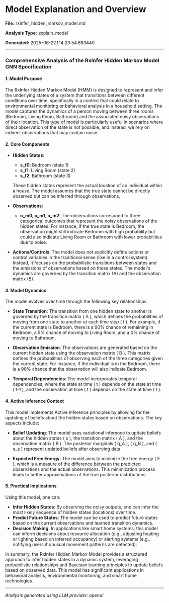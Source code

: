 # Model Explanation and Overview

**File:** rxinfer_hidden_markov_model.md

**Analysis Type:** explain_model

**Generated:** 2025-06-22T14:23:54.683440

---

### Comprehensive Analysis of the RxInfer Hidden Markov Model GNN Specification

#### 1. Model Purpose
The RxInfer Hidden Markov Model (HMM) is designed to represent and infer the underlying states of a system that transitions between different conditions over time, specifically in a context that could relate to environmental monitoring or behavioral analysis in a household setting. The model captures the dynamics of a person moving between three rooms (Bedroom, Living Room, Bathroom) and the associated noisy observations of their location. This type of model is particularly useful in scenarios where direct observation of the state is not possible, and instead, we rely on indirect observations that may contain noise.

#### 2. Core Components
- **Hidden States**: 
  - **s_f0**: Bedroom (state 1)
  - **s_f1**: Living Room (state 2)
  - **s_f2**: Bathroom (state 3)
  
  These hidden states represent the actual location of an individual within a house. The model assumes that the true state cannot be directly observed but can be inferred through observations.

- **Observations**: 
  - **o_m0, o_m1, o_m2**: The observations correspond to three categorical outcomes that represent the noisy observations of the hidden states. For instance, if the true state is Bedroom, the observation might still indicate Bedroom with high probability but could also indicate Living Room or Bathroom with lower probabilities due to noise.

- **Actions/Controls**: 
  The model does not explicitly define actions or control variables in the traditional sense (like in a control system). Instead, it focuses on the probabilistic transitions between states and the emissions of observations based on those states. The model's dynamics are governed by the transition matrix (A) and the observation matrix (B).

#### 3. Model Dynamics
The model evolves over time through the following key relationships:
- **State Transition**: The transition from one hidden state to another is governed by the transition matrix \( A \), which defines the probabilities of moving from one state to another at each time step \( t \). For example, if the current state is Bedroom, there is a 90% chance of remaining in Bedroom, a 5% chance of moving to Living Room, and a 0% chance of moving to Bathroom.

- **Observation Emission**: The observations are generated based on the current hidden state using the observation matrix \( B \). This matrix defines the probabilities of observing each of the three categories given the current state. For instance, if the individual is in the Bedroom, there is a 90% chance that the observation will also indicate Bedroom.

- **Temporal Dependencies**: The model incorporates temporal dependencies, where the state at time \( t \) depends on the state at time \( t-1 \), and the observation at time \( t \) depends on the state at time \( t \).

#### 4. Active Inference Context
This model implements Active Inference principles by allowing for the updating of beliefs about the hidden states based on observations. The key aspects include:
- **Belief Updating**: The model uses variational inference to update beliefs about the hidden states \( s \), the transition matrix \( A \), and the observation matrix \( B \). The posterior marginals \( q_A \), \( q_B \), and \( q_s \) represent updated beliefs after observing data.
  
- **Expected Free Energy**: The model aims to minimize the free energy \( F \), which is a measure of the difference between the predicted observations and the actual observations. This minimization process leads to better approximations of the true posterior distributions.

#### 5. Practical Implications
Using this model, one can:
- **Infer Hidden States**: By observing the noisy outputs, one can infer the most likely sequence of hidden states (locations) over time.
- **Predict Future States**: The model can be used to predict future states based on the current observations and learned transition dynamics.
- **Decision Making**: In applications like smart home systems, this model can inform decisions about resource allocation (e.g., adjusting heating or lighting based on inferred occupancy) or alerting systems (e.g., notifying users if unusual movement patterns are detected).

In summary, the RxInfer Hidden Markov Model provides a structured approach to infer hidden states in a dynamic system, leveraging probabilistic relationships and Bayesian learning principles to update beliefs based on observed data. This model has significant applications in behavioral analysis, environmental monitoring, and smart home technologies.

---

*Analysis generated using LLM provider: openai*
